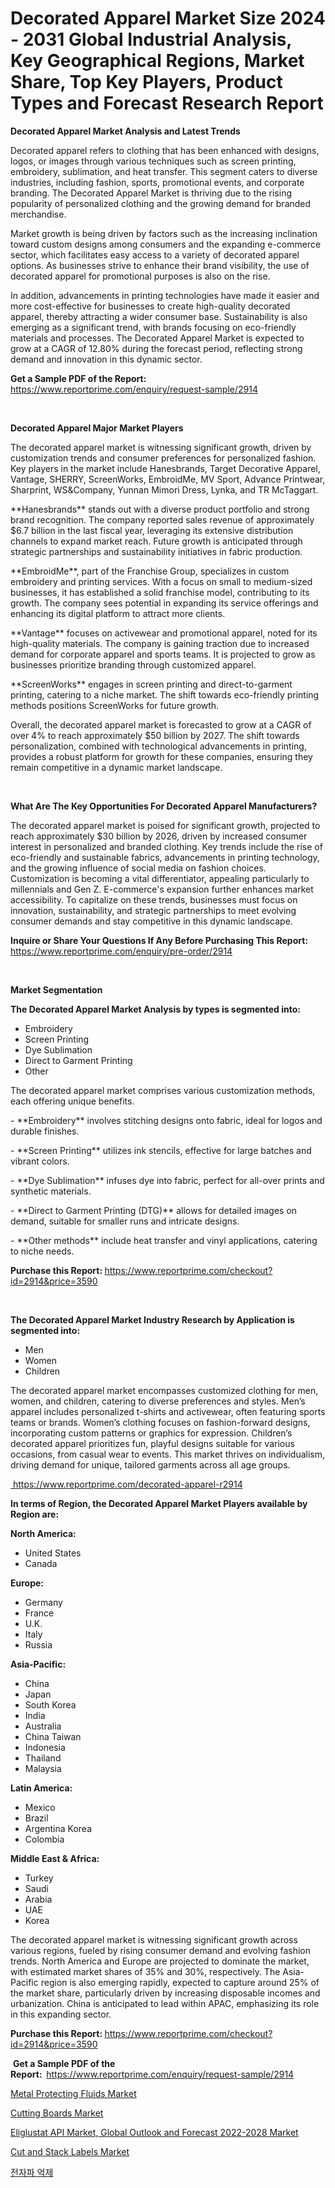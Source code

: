 <p><h1>Decorated Apparel Market Size 2024 - 2031 Global Industrial Analysis, Key Geographical Regions, Market Share, Top Key Players, Product Types and Forecast Research Report</h1></p><p><strong>Decorated Apparel Market Analysis and Latest Trends</strong></p>
<p><p>Decorated apparel refers to clothing that has been enhanced with designs, logos, or images through various techniques such as screen printing, embroidery, sublimation, and heat transfer. This segment caters to diverse industries, including fashion, sports, promotional events, and corporate branding. The Decorated Apparel Market is thriving due to the rising popularity of personalized clothing and the growing demand for branded merchandise.</p><p>Market growth is being driven by factors such as the increasing inclination toward custom designs among consumers and the expanding e-commerce sector, which facilitates easy access to a variety of decorated apparel options. As businesses strive to enhance their brand visibility, the use of decorated apparel for promotional purposes is also on the rise. </p><p>In addition, advancements in printing technologies have made it easier and more cost-effective for businesses to create high-quality decorated apparel, thereby attracting a wider consumer base. Sustainability is also emerging as a significant trend, with brands focusing on eco-friendly materials and processes. The Decorated Apparel Market is expected to grow at a CAGR of 12.80% during the forecast period, reflecting strong demand and innovation in this dynamic sector.</p></p>
<p><strong>Get a Sample PDF of the Report:&nbsp;</strong> <a href="https://www.reportprime.com/enquiry/request-sample/2914">https://www.reportprime.com/enquiry/request-sample/2914</a></p>
<p>&nbsp;</p>
<p><strong>Decorated Apparel Major Market Players</strong></p>
<p><p>The decorated apparel market is witnessing significant growth, driven by customization trends and consumer preferences for personalized fashion. Key players in the market include Hanesbrands, Target Decorative Apparel, Vantage, SHERRY, ScreenWorks, EmbroidMe, MV Sport, Advance Printwear, Sharprint, WS&Company, Yunnan Mimori Dress, Lynka, and TR McTaggart.</p><p>**Hanesbrands** stands out with a diverse product portfolio and strong brand recognition. The company reported sales revenue of approximately $6.7 billion in the last fiscal year, leveraging its extensive distribution channels to expand market reach. Future growth is anticipated through strategic partnerships and sustainability initiatives in fabric production.</p><p>**EmbroidMe**, part of the Franchise Group, specializes in custom embroidery and printing services. With a focus on small to medium-sized businesses, it has established a solid franchise model, contributing to its growth. The company sees potential in expanding its service offerings and enhancing its digital platform to attract more clients.</p><p>**Vantage** focuses on activewear and promotional apparel, noted for its high-quality materials. The company is gaining traction due to increased demand for corporate apparel and sports teams. It is projected to grow as businesses prioritize branding through customized apparel.</p><p>**ScreenWorks** engages in screen printing and direct-to-garment printing, catering to a niche market. The shift towards eco-friendly printing methods positions ScreenWorks for future growth.</p><p>Overall, the decorated apparel market is forecasted to grow at a CAGR of over 4% to reach approximately $50 billion by 2027. The shift towards personalization, combined with technological advancements in printing, provides a robust platform for growth for these companies, ensuring they remain competitive in a dynamic market landscape.</p></p>
<p>&nbsp;</p>
<p><strong>What Are The Key Opportunities For Decorated Apparel Manufacturers?</strong></p>
<p><p>The decorated apparel market is poised for significant growth, projected to reach approximately $30 billion by 2026, driven by increased consumer interest in personalized and branded clothing. Key trends include the rise of eco-friendly and sustainable fabrics, advancements in printing technology, and the growing influence of social media on fashion choices. Customization is becoming a vital differentiator, appealing particularly to millennials and Gen Z. E-commerce's expansion further enhances market accessibility. To capitalize on these trends, businesses must focus on innovation, sustainability, and strategic partnerships to meet evolving consumer demands and stay competitive in this dynamic landscape.</p></p>
<p><strong>Inquire or Share Your Questions If Any Before Purchasing This Report:</strong> <a href="https://www.reportprime.com/enquiry/pre-order/2914">https://www.reportprime.com/enquiry/pre-order/2914</a></p>
<p>&nbsp;</p>
<p><strong>Market Segmentation</strong></p>
<p><strong>The Decorated Apparel Market Analysis by types is segmented into:</strong></p>
<p><ul><li>Embroidery</li><li>Screen Printing</li><li>Dye Sublimation</li><li>Direct to Garment Printing</li><li>Other</li></ul></p>
<p><p>The decorated apparel market comprises various customization methods, each offering unique benefits. </p><p>- **Embroidery** involves stitching designs onto fabric, ideal for logos and durable finishes.</p><p>- **Screen Printing** utilizes ink stencils, effective for large batches and vibrant colors.</p><p>- **Dye Sublimation** infuses dye into fabric, perfect for all-over prints and synthetic materials.</p><p>- **Direct to Garment Printing (DTG)** allows for detailed images on demand, suitable for smaller runs and intricate designs.</p><p>- **Other methods** include heat transfer and vinyl applications, catering to niche needs.</p></p>
<p><strong>Purchase this Report:&nbsp;</strong><a href="https://www.reportprime.com/checkout?id=2914&price=3590">https://www.reportprime.com/checkout?id=2914&price=3590</a></p>
<p>&nbsp;</p>
<p><strong>The Decorated Apparel Market Industry Research by Application is segmented into:</strong></p>
<p><ul><li>Men</li><li>Women</li><li>Children</li></ul></p>
<p><p>The decorated apparel market encompasses customized clothing for men, women, and children, catering to diverse preferences and styles. Men’s apparel includes personalized t-shirts and activewear, often featuring sports teams or brands. Women’s clothing focuses on fashion-forward designs, incorporating custom patterns or graphics for expression. Children’s decorated apparel prioritizes fun, playful designs suitable for various occasions, from casual wear to events. This market thrives on individualism, driving demand for unique, tailored garments across all age groups.</p></p>
<p><a href="https://www.reportprime.com/decorated-apparel-r2914">&nbsp;https://www.reportprime.com/decorated-apparel-r2914</a></p>
<p><strong>In terms of Region, the Decorated Apparel Market Players available by Region are:</strong></p>
<p>
    <p> <strong> North America: </strong>
        <ul>
            <li>United States</li>
            <li>Canada</li>
        </ul>
        </p> 
    <p> <strong> Europe: </strong>
        <ul>
            <li>Germany</li>
            <li>France</li>
            <li>U.K.</li>
            <li>Italy</li>
            <li>Russia</li>
        </ul>
        </p> 
    <p> <strong> Asia-Pacific: </strong>
        <ul>
            <li>China</li>
            <li>Japan</li>
            <li>South Korea</li>
            <li>India</li>
            <li>Australia</li>
            <li>China Taiwan</li>
            <li>Indonesia</li>
            <li>Thailand</li>
            <li>Malaysia</li>
        </ul>
        </p> 
    <p> <strong> Latin America: </strong>
        <ul>
            <li>Mexico</li>
            <li>Brazil</li>
            <li>Argentina Korea</li>
            <li>Colombia</li>
        </ul>
        </p> 
    <p> <strong> Middle East & Africa: </strong>
        <ul>
            <li>Turkey</li>
            <li>Saudi</li>
            <li>Arabia</li>
            <li>UAE</li>
            <li>Korea</li>
        </ul>
    </p>
    </p>
<p><p>The decorated apparel market is witnessing significant growth across various regions, fueled by rising consumer demand and evolving fashion trends. North America and Europe are projected to dominate the market, with estimated market shares of 35% and 30%, respectively. The Asia-Pacific region is also emerging rapidly, expected to capture around 25% of the market share, particularly driven by increasing disposable incomes and urbanization. China is anticipated to lead within APAC, emphasizing its role in this expanding sector.</p></p>
<p><strong>Purchase this Report: </strong><a href="https://www.reportprime.com/checkout?id=2914&price=3590">https://www.reportprime.com/checkout?id=2914&price=3590</a></p>
<p>&nbsp;<strong>Get a Sample PDF of the Report:&nbsp;&nbsp;</strong><a href="https://www.reportprime.com/enquiry/request-sample/2914">https://www.reportprime.com/enquiry/request-sample/2914</a></p>
<p><strong></strong></p>
<p><p><a href="https://issuu.com/reportprime-2/docs/metal-protecting-fluids-market-size_587ad18d2f34ef">Metal Protecting Fluids Market</a></p><p><a href="https://github.com/tamvrosiya/Market-Research-Report-List-5/blob/main/cutting-boards-market.md">Cutting Boards Market</a></p><p><a href="https://www.linkedin.com/pulse/eliglustat-api-market-global-outlook-forecast-2022-2028-industry-oveoe?trackingId=gzHds8bET3GdnTrga6CT9Q%3D%3D">Eliglustat API Market, Global Outlook and Forecast 2022-2028 Market</a></p><p><a href="https://github.com/pizolina/Market-Research-Report-List-6/blob/main/cut-and-stack-labels-market.md">Cut and Stack Labels Market</a></p><p><a href="https://medium.com/@anita28yomishoe/%EC%A0%84%EB%9E%B5%EC%A0%81-%EC%8B%9C%EC%9E%A5-%ED%86%B5%EC%B0%B0-%EA%B8%80%EB%A1%9C%EB%B2%8C-emi-%EC%96%B5%EC%A0%9C-%EC%8B%9C%EC%9E%A5-%ED%99%98%EA%B2%BD-%ED%83%90%EC%83%89-2024-2031-6498fa2d5a0f">전자파 억제</a></p></p>